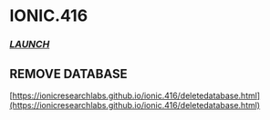 <!-- img src="https://user-images.githubusercontent.com/71984462/94849242-1ccc0100-03f3-11eb-81d8-d29bd1d3fbed.jpg" -->

# **IONIC.416**

### _[LAUNCH](https://ionicresearchlabs.github.io/ionic.416/)_

## REMOVE DATABASE

[https://ionicresearchlabs.github.io/ionic.416/deletedatabase.html](https://ionicresearchlabs.github.io/ionic.416/deletedatabase.html)

